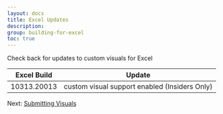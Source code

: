 ```yaml
---
layout: docs
title: Excel Updates 
description: 
group: building-for-excel
toc: true
---
```

Check back for updates to custom visuals for Excel

| Excel Build       | Update                                         |
| ----------------- | ---------------------------------------------- |
| 10313.20013       | custom visual support enabled (Insiders Only)  |

Next: [Submitting Visuals](../submitting-visuals/)
